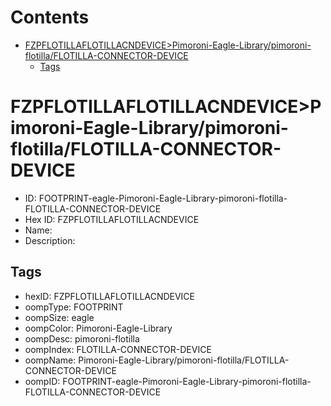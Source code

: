 



Contents
========

* [FZPFLOTILLAFLOTILLACNDEVICE>Pimoroni-Eagle-Library/pimoroni-flotilla/FLOTILLA-CONNECTOR-DEVICE](#fzpflotillaflotillacndevicepimoroni-eagle-librarypimoroni-flotillaflotilla-connector-device)
	* [Tags](#tags)

# FZPFLOTILLAFLOTILLACNDEVICE>Pimoroni-Eagle-Library/pimoroni-flotilla/FLOTILLA-CONNECTOR-DEVICE

- ID: FOOTPRINT-eagle-Pimoroni-Eagle-Library-pimoroni-flotilla-FLOTILLA-CONNECTOR-DEVICE
- Hex ID: FZPFLOTILLAFLOTILLACNDEVICE
- Name: 
- Description: 

## Tags

- hexID: FZPFLOTILLAFLOTILLACNDEVICE
- oompType: FOOTPRINT
- oompSize: eagle
- oompColor: Pimoroni-Eagle-Library
- oompDesc: pimoroni-flotilla
- oompIndex: FLOTILLA-CONNECTOR-DEVICE
- oompName: Pimoroni-Eagle-Library/pimoroni-flotilla/FLOTILLA-CONNECTOR-DEVICE
- oompID: FOOTPRINT-eagle-Pimoroni-Eagle-Library-pimoroni-flotilla-FLOTILLA-CONNECTOR-DEVICE
